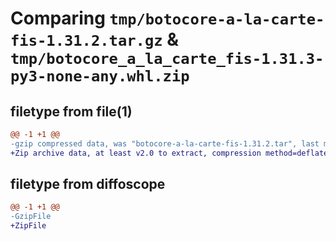 # Comparing `tmp/botocore-a-la-carte-fis-1.31.2.tar.gz` & `tmp/botocore_a_la_carte_fis-1.31.3-py3-none-any.whl.zip`

## filetype from file(1)

```diff
@@ -1 +1 @@
-gzip compressed data, was "botocore-a-la-carte-fis-1.31.2.tar", last modified: Wed Jul 12 01:44:39 2023, max compression
+Zip archive data, at least v2.0 to extract, compression method=deflate
```

## filetype from diffoscope

```diff
@@ -1 +1 @@
-GzipFile
+ZipFile
```

